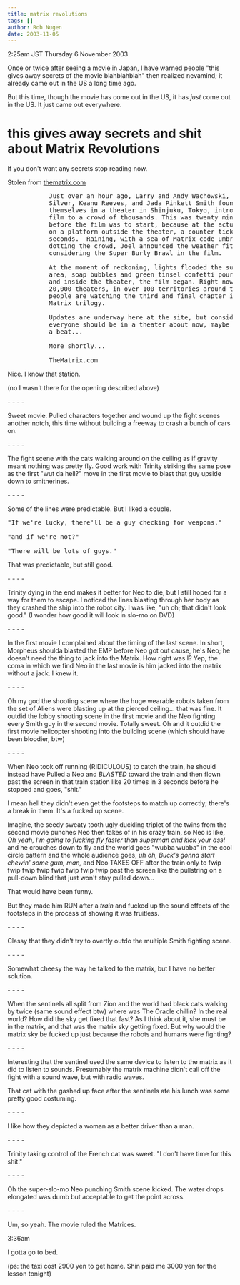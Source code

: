 ```yaml
---
title: matrix revolutions
tags: []
author: Rob Nugen
date: 2003-11-05
---
```


<p class=date>2:25am JST Thursday 6 November 2003</p>

<p>Once or twice after seeing a movie in Japan, I have warned people
"this gives away secrets of the movie blahblahblah" then realized
nevamind; it already came out in the US a long time ago.</p>

<p>But this time, though the movie has come out in the US, it has
<em>just</em> come out in the US.  It just came out everywhere.</p>

<p><h1>this gives away secrets and shit about Matrix Revolutions</h1></p>

<p>If you don't want any secrets stop reading now.</p>

<p>Stolen from <a href="https://www.thematrix.com/">thematrix.com</a></p>

<pre>
           Just over an hour ago, Larry and Andy Wachowski, Joel
           Silver, Keanu Reeves, and Jada Pinkett Smith found
           themselves in a theater in Shinjuku, Tokyo, introducing the
           film to a crowd of thousands. This was twenty minutes
           before the film was to start, because at the actual moment,
           on a platform outside the theater, a counter ticked off the
           seconds.  Raining, with a sea of Matrix code umbrellas
           dotting the crowd, Joel announced the weather fitting,
           considering the Super Burly Brawl in the film.
           
           At the moment of reckoning, lights flooded the surrounding
           area, soap bubbles and green tinsel confetti poured down,
           and inside the theater, the film began. Right now, in over
           20,000 theaters, in over 100 territories around the world,
           people are watching the third and final chapter in the
           Matrix trilogy.
           
           Updates are underway here at the site, but considering
           everyone should be in a theater about now, maybe we'll wait
           a beat...
           
           More shortly...
           
           TheMatrix.com
</pre>

<p>Nice.  I know that station.</p>

<p>(no I wasn't there for the opening described above)</p>

<p>- - - -</p>

<p>Sweet movie.  Pulled characters together and wound up the fight
scenes another notch, this time without building a freeway to crash a
bunch of cars on.</p>

<p>- - - -</p>

<p>The fight scene with the cats walking around on the ceiling as if
gravity meant nothing was pretty fly.  Good work with Trinity striking
the same pose as the first "wut da hell?" move in the first movie to
blast that guy upside down to smitherines.</p>

<p>- - - -</p>

<p>Some of the lines were predictable.  But I liked a couple. </p>

<pre>
"If we're lucky, there'll be a guy checking for weapons."

"and if we're not?"

"There will be lots of guys."
</pre>

<p>That was predictable, but still good.</p>

<p>- - - -</p>

<p>Trinity dying in the end makes it better for Neo to die, but I
still hoped for a way for them to escape.  I noticed the lines
blasting through her body as they crashed the ship into the robot
city.  I was like, "uh oh; that didn't look good."  (I wonder how good
it will look in slo-mo on DVD)</p>

<p>- - - -</p>

<p>In the first movie I complained about the timing of the last
scene.  In short, Morpheus shoulda blasted the EMP before Neo got out
cause, he's Neo; he doesn't need the thing to jack into the Matrix.
How right was I?  Yep, the coma in which we find Neo in the last movie
is him jacked into the matrix without a jack.  I knew it.</p>

<p>- - - -</p>

<p>Oh my god the shooting scene where the huge wearable robots taken
from the set of Aliens were blasting up at the pierced ceiling...
that was fine.   It outdid the lobby shooting scene in the first movie
and the Neo fighting every Smith guy in the second movie.  Totally
sweet.   Oh and it outdid the first movie helicopter shooting into the
building scene (which should have been bloodier, btw)</p>

<p>- - - -</p>

<p>When Neo took off running (RIDICULOUS) to catch the train, he
should instead have Pulled a Neo and <em>BLASTED</em> toward the train
and then flown past the screen in that train station like 20 times in
3 seconds before he stopped and goes, "shit."</p>

<p>I mean hell they didn't even get the footsteps to match up
correctly; there's a break in them.  It's a fucked up scene.</p>

<p>Imagine, the seedy sweaty tooth ugly duckling triplet of the twins
from the second movie punches Neo then takes of in his crazy train, so
Neo is like, <em>Oh yeah, I'm going to fucking fly faster than
superman and kick your ass!</em> and he crouches down to fly and the
world goes "wubba wubba" in the cool circle pattern and the whole
audience goes, <em>uh oh, Buck's gonna start chewin' some gum,
man,</em> and Neo TAKES OFF after the train only to fwip fwip fwip
fwip fwip fwip fwip fwip past the screen like the pullstring on a
pull-down blind that just won't stay pulled down...</p>

<p>That would have been funny.</p>

<p>But they made him RUN after a <em>train</em> and fucked up the
sound effects of the footsteps in the process of showing it was
fruitless.</p>

<p>- - - -</p>

<p>Classy that they didn't try to overtly outdo the multiple Smith
fighting scene.</p>

<p>- - - -</p>

<p>Somewhat cheesy the way he talked to the matrix, but I have no
better solution.</p>

<p>- - - -</p>

<p>When the sentinels all split from Zion and the world had black cats
walking by twice (same sound effect btw) where was The Oracle chillin?
In the real world?  How did the sky get fixed that fast?  As I think
about it, she must be in the matrix, and that was the matrix sky
getting fixed.  But why would the matrix sky be fucked up just because
the robots and humans were fighting?</p>

<p>- - - -</p>

<p>Interesting that the sentinel used the same device to listen to the
matrix as it did to listen to sounds.  Presumably the matrix machine
didn't call off the fight with a sound wave, but with radio waves.</p>

<p>That cat with the gashed up face after the sentinels ate his lunch
was some pretty good costuming.</p>

<p>- - - -</p>

<p>I like how they depicted a woman as a better driver than a man.</p>

<p>- - - -</p>

<p>Trinity taking control of the French cat was sweet.  "I don't have
time for this shit."</p>

<p>- - - -</p>

<p>Oh the super-slo-mo Neo punching Smith scene kicked.  The water
drops elongated was dumb but acceptable to get the point across.</p>

<p>- - - -</p>

<p>Um, so yeah.  The movie ruled the Matrices.</p>

<p class=date>3:36am</p>

<p>I gotta go to bed.</p>

<p>(ps: the taxi cost 2900 yen to get home.  Shin paid me 3000 yen for
the lesson tonight)</p>
